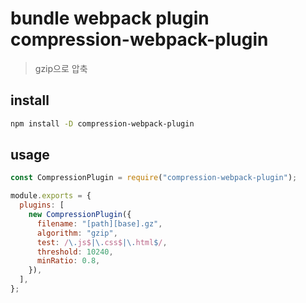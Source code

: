 # bundle webpack plugin compression-webpack-plugin

> gzip으로 압축

## install

```sh
npm install -D compression-webpack-plugin
```

## usage

```js
const CompressionPlugin = require("compression-webpack-plugin");

module.exports = {
  plugins: [
    new CompressionPlugin({
      filename: "[path][base].gz",
      algorithm: "gzip",
      test: /\.js$|\.css$|\.html$/,
      threshold: 10240,
      minRatio: 0.8,
    }),
  ],
};
```
